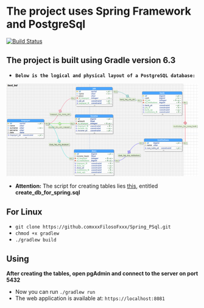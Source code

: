 # The project uses Spring Framework and PostgreSql

[![Build Status](https://travis-ci.com/xxxFilosoFxxx/Spring_PSql.svg?branch=master)](https://travis-ci.com/xxxFilosoFxxx/Spring_PSql)

## The project is built using Gradle version 6.3

- **`Below is the logical and physical layout of a PostgreSQL database:`**

![Image alt](Физическая%20и%20логическая%20схема%20бд.png)

- **Attention:** The script for creating tables lies [this](https://github.com/xxxFilosoFxxx/Spring_PSql/tree/master/bd_for_spring), entitled **create_db_for_spring.sql**

## For Linux

- `git clone https://github.comxxxFilosoFxxx/Spring_PSql.git`
- `chmod +x gradlew`
- `./gradlew build` 

## Using

**After creating the tables, open pgAdmin and connect to the server on port 5432**

- Now you can run `./gradlew run`
- The web application is available at: `https://localhost:8081`

